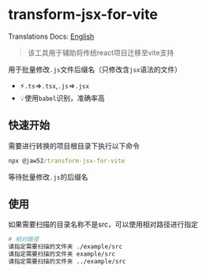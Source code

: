 # transform-jsx-for-vite

Translations Docs: <a href="https://github.com/jaw52/transform-jsx-for-vite/blob/main/README.md">English</a>

> 该工具用于辅助将传统react项目迁移至vite支持

用于批量修改`.js`文件后缀名（只修改含`jsx`语法的文件）

- ⚡️`.ts`=>`.tsx`,`.js`=>`.jsx`
- 💡使用`babel`识别，准确率高

## 快速开始

需要进行转换的项目根目录下执行以下命令

```cmd
npx @jaw52/transform-jsx-for-vite
```

等待批量修改`.js`的后缀名

## 使用

如果需要扫描的目录名称不是src，可以使用相对路径进行指定

```bash
# 相对路径
请指定需要扫描的文件夹 ./example/src
请指定需要扫描的文件夹 example/src
请指定需要扫描的文件夹 ../example/src
```
